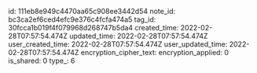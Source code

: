 id: 111eb8e949c4470aa65c908ee3442d54
note_id: bc3ca2ef6ced4efc9e376c4fcfa474a5
tag_id: 30fcca1b019f4f079968d268747b5da4
created_time: 2022-02-28T07:57:54.474Z
updated_time: 2022-02-28T07:57:54.474Z
user_created_time: 2022-02-28T07:57:54.474Z
user_updated_time: 2022-02-28T07:57:54.474Z
encryption_cipher_text: 
encryption_applied: 0
is_shared: 0
type_: 6